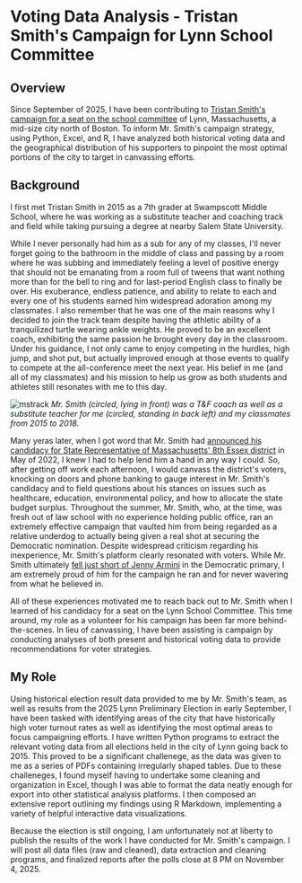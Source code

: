 # Voting Data Analysis - Tristan Smith's Campaign for Lynn School Committee

## Overview

Since September of 2025, I have been contributing to [Tristan Smith's campaign for a seat on the school committee](https://www.smithforlynn.com/) of Lynn, Massachusetts, a mid-size city 
north of Boston. To inform Mr. Smith's campaign strategy, using Python, Excel, and R, I have analyzed both historical voting data and the geographical distribution of his supporters to 
pinpoint the most optimal portions of the city to target in canvassing efforts.

## Background

I first met Tristan Smith in 2015 as a 7th grader at Swampscott Middle School, where he was working as a substitute teacher and coaching track and field while taking pursuing a degree at nearby Salem State 
University. 

While I never personally had him as a sub for any of my classes, I'll never forget going to the bathroom in the middle of class and passing by a room where he was 
subbing and immediately feeling a level of positive energy that should not be emanating from a room full of tweens that want nothing more than for the bell to ring 
and for last-period English class to finally be over. His exuberance, endless patience, and ability to relate to each and every one of his students earned him 
widespread adoration among my classmates. I also remember that he was one of the main reasons why I decided to join the track team despite having the athletic 
ability of a tranquilized turtle wearing ankle weights. He proved to be an excellent coach, exhibiting the same passion he brought every day in the classroom. 
Under his guidance, I not only came to enjoy competing in the hurdles, high jump, and shot put, but actually improved enough at those events to qualify to compete 
at the all-conference meet the next year. His belief in me (and all of my classmates) and his mission to help us grow as both students and athletes still resonates 
with me to this day.

![mstrack](mstrack.png)
*Mr. Smith (circled, lying in front) was a T&F coach as well as a substitute teacher for me (circled, standing in back left) and my classmates from 2015 to 2018.*

Many yeras later, when I got word that Mr. Smith had [announced his candidacy for State Representative of Massachusetts' 8th Essex district](https://lynnjournal.com/2022/05/25/tristan-smith-campaign-kickoff-for-state-representative/) 
in May of 2022, I knew I had to help lend him a hand in any way I could. So, after getting off work each afternoon, I would canvass the district's voters, knocking on doors and 
phone banking to gauge interest in Mr. Smith's candidacy and to field questions about his stances on issues such as healthcare, education, environmental policy, and how to allocate the state budget surplus. 
Throughout the summer, Mr. Smith, who, at the time, was fresh out of law school with no experience holding public office, ran an extremely effective campaign that vaulted him from being regarded as a relative 
underdog to actually being given a real shot at securing the Democratic nomination. Despite widespread criticism regarding his inexperience, Mr. Smith's platform clearly resonated with voters. 
While Mr. Smith ultimately [fell just short of Jenny Armini](https://ballotpedia.org/Tristan_Smith) in the Democratic primary, I am extremely proud of him for the campaign he ran and for never wavering from 
what he believed in.

All of these experiences motivated me to reach back out to Mr. Smith when I learned of his candidacy for a seat on the Lynn School Committee. This time around, my 
role as a volunteer for his campaign has been far more behind-the-scenes. In lieu of canvassing, I have been assisting is campaign by conducting analyses of both present and 
historical voting data to provide recommendations for voter strategies.

## My Role

Using historical election result data provided to me by Mr. Smith's team, as well as results from the 2025 Lynn Preliminary Election in early September, I have been tasked with
identifying areas of the city that have historically high voter turnout rates as well as identifying the most optimal areas to focus campaigning efforts. I have written Python programs to extract 
the relevant voting data from all elections held in the city of Lynn going back to 2015. This proved to be a significant challenege, as the data was given to me as a series of PDFs containing irregularly
shaped tables. Due to these challeneges, I found myself having to undertake some cleaning and organization in Excel, though I was able to format the data neatly enough for export into other statistical analysis 
platforms. I then composed an extensive report outlining my findings using R Markdown, implementing a variety of helpful interactive data visualizations.

Because the election is still ongoing, I am unfortunately not at liberty to publish the results of the work I have conducted for Mr. Smith's campaign. I will post all data files (raw and cleaned), data 
extraction and cleaning programs, and finalized reports after the polls close at 8 PM on November 4, 2025. 
